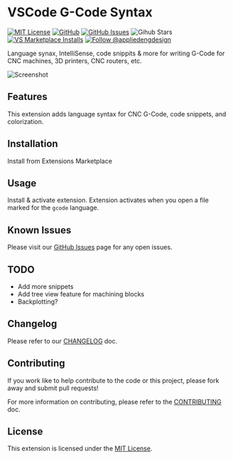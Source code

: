 # VSCode G-Code Syntax

[![MIT License](https://badgen.net/badge/license/MIT)](https://opensource.org/licenses/MIT)
[![GitHub](https://badgen.net/github/release/appliedengdesign/vscode-gcode-syntax)](https://github.com/appliedengdesign/vscode-gcode-syntax)
[![GitHub Issues](https://badgen.net/github/issues/appliedengdesign/vscode-gcode-syntax)](https://github.com/appliedengdesign/serial-number-macro/issues)
![Gihub Stars](https://badgen.net/github/stars/appliedengdesign/vscode-gcode-syntax)
[![VS Marketplace Installs](https://badgen.net/vs-marketplace/i/appliedengdesign.vscode-gcode-syntax)](https://marketplace.visualstudio.com/items?itemName=appliedengdesign.vscode-gcode-syntax)
[![Follow @appliedengdesign](https://badgen.net/twitter/follow/appliedengdes)](https://twitter.com/appliedengdes)

Language synax, IntelliSense, code snippits & more for writing G-Code for CNC machines, 3D printers, CNC routers, etc.

![Screenshot](https://raw.githubusercontent.com/appliedengdesign/vscode-gcode-syntax/master/images/screenshot.png)

## Features

This extension adds language syntax for CNC G-Code, code snippets, and colorization.

## Installation

Install from Extensions Marketplace

## Usage

Install & activate extension. Extension activates when you open a file marked for the `gcode` language.

## Known Issues

Please visit our [GitHub Issues](https://github.com/appliedengdesign/vscode-gcode-syntax/issues) page for any open issues.

## TODO

- Add more snippets
- Add tree view feature for machining blocks
- Backplotting?

## Changelog

Please refer to our [CHANGELOG](https://github.com/appliedengdesign/vscode-gcode-syntax/blob/master/CHANGELOG.md) doc.

## Contributing

If you work like to help contribute to the code or this project, please fork away and submit pull requests!

For more information on contributing, please refer to the [CONTRIBUTING](https://github.com/appliedengdesign/vscode-gcode-syntax/blob/master/CONTRIBUTING.md) doc.

## License

This extension is licensed under the [MIT License](https://opensource.org/licenses/MIT).
